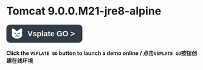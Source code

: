 # Tomcat 9.0.0.M21-jre8-alpine

<a href="https://www.vsplate.com/?docker-compose=https://github.com/vsplate/dcenvs/tomcat/9.0.0.M21-jre8-alpine"><img alt="VSPLATE GO" src="https://raw.githubusercontent.com/vsplate/images/master/vsgo_btn.png" width="200px"></a>

**Click the `VSPLATE GO` button to launch a demo online / 点击`VSPLATE GO`按钮创建在线环境**